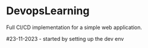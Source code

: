 # DevopsLearning
Full CI/CD implementation for a simple web application.

#23-11-2023 - started by setting up the dev env
